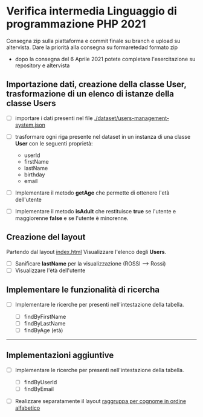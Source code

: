 # Verifica intermedia Linguaggio di programmazione PHP 2021

Consegna zip sulla piattaforma e commit finale su branch e upload su altervista.
Dare la priorità alla consegna su formaretedad formato zip

- dopo la consegna del 6 Aprile 2021 potete completare l'esercitazione su repository e altervista

## Importazione dati, creazione della classe User, trasformazione di un elenco di istanze della classe Users

- [ ] importare i dati presenti nel file [./dataset/users-management-system.json]("./dataset/users-management-system.json")
- [ ] trasformare ogni riga presente nel dataset in un instanza di una classe **User** con le seguenti proprietà:
    - userId
    - firstName
    - lastName
    - birthday
    - email 

- [ ] Implementare il metodo **getAge** che permette di ottenere l'età dell'utente
- [ ] Implementare il metodo **isAdult** che restituisce **true** se l'utente e maggiorenne **false** e se l'utente è minorenne.

## Creazione del layout

Partendo dal layout [index.html](./index.html)
Visualizzare l'elenco degli **Users**.

- [ ] Sanificare **lastName** per la visualizzazione (ROSSI --> Rossi)
- [ ] Visualizzare l'ètà dell'utente

## Implementare le funzionalità di ricercha 

- [ ] Implementare le ricerche per presenti nell'intestazione della tabella.

    - [ ] findByFirstName
    - [ ] findByLastName
    - [ ] findByAge (età)

---  

## Implementazioni aggiuntive

- [ ] Implementare le ricerche per presenti nell'intestazione della tabella.

    - [ ] findByUserId
    - [ ] findByEmail

- [ ] Realizzare separatamente il layout [raggruppa per cognome in ordine alfabetico](./group_by_last_name.html)